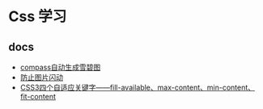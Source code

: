 # Css 学习

## docs
* [compass自动生成雪碧图](docs/compass自动生成雪碧图.md)
* [防止图片闪动](https://www.jianshu.com/p/01b5512f57fe)
* [CSS3四个自适应关键字——fill-available、max-content、min-content、fit-content](https://www.cnblogs.com/xiaohuochai/p/7210540.html)



